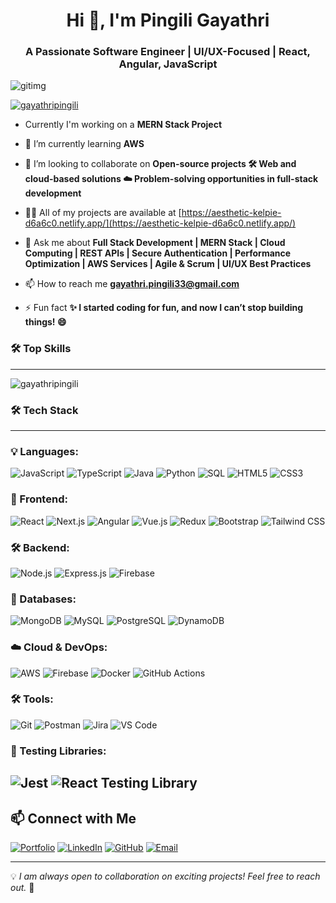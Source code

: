 <h1 align="center">Hi 👋, I'm Pingili Gayathri</h1>
<h3 align="center">A Passionate Software Engineer | UI/UX-Focused | React, Angular, JavaScript</h3>

![gitimg](https://github.com/user-attachments/assets/9571fbb7-fe1f-4235-b045-e722268a0039)



  <p align="left"> <a href="https://github.com/ryo-ma/github-profile-trophy"><img src="https://github-profile-trophy.vercel.app/?username=gayathripingili" alt="gayathripingili" /></a> </p>

- Currently I'm working on a **MERN Stack Project**

- 🌱 I’m currently learning **AWS**

- 👯 I’m looking to collaborate on **Open-source projects 🛠️ Web and cloud-based solutions ☁️ Problem-solving opportunities in full-stack development**

- 👨‍💻 All of my projects are available at [https://aesthetic-kelpie-d6a6c0.netlify.app/](https://aesthetic-kelpie-d6a6c0.netlify.app/)

- 💬 Ask me about **Full Stack Development | MERN Stack | Cloud Computing | REST APIs | Secure Authentication | Performance Optimization | AWS Services | Agile & Scrum | UI/UX Best Practices**

- 📫 How to reach me **gayathri.pingili33@gmail.com**

- ⚡ Fun fact **✨ I started coding for fun, and now I can’t stop building things! 😄**

### 🛠 Top Skills
---
<p><img align="center" src="https://github-readme-stats.vercel.app/api/top-langs?username=gayathripingili&show_icons=true&locale=en&layout=compact" alt="gayathripingili" /></p>

### 🛠 Tech Stack
---
### 💡 Languages:
![JavaScript](https://img.shields.io/badge/-JavaScript-F7DF1E?style=flat&logo=javascript&logoColor=black)
![TypeScript](https://img.shields.io/badge/-TypeScript-007ACC?style=flat&logo=typescript&logoColor=white)
![Java](https://img.shields.io/badge/-Java-007396?style=flat&logo=java&logoColor=white)
![Python](https://img.shields.io/badge/-Python-3776AB?style=flat&logo=python&logoColor=white)
![SQL](https://img.shields.io/badge/-SQL-4479A1?style=flat&logo=MySQL&logoColor=white)
![HTML5](https://img.shields.io/badge/-HTML5-E34F26?style=flat&logo=html5&logoColor=white)
![CSS3](https://img.shields.io/badge/-CSS3-1572B6?style=flat&logo=css3&logoColor=white)

### 🚀 Frontend:
![React](https://img.shields.io/badge/-React-61DAFB?style=flat&logo=react&logoColor=black)
![Next.js](https://img.shields.io/badge/-Next.js-000000?style=flat&logo=next.js&logoColor=white)
![Angular](https://img.shields.io/badge/-Angular-DD0031?style=flat&logo=angular&logoColor=white)
![Vue.js](https://img.shields.io/badge/-Vue.js-4FC08D?style=flat&logo=vue.js&logoColor=white)
![Redux](https://img.shields.io/badge/-Redux-764ABC?style=flat&logo=redux&logoColor=white)
![Bootstrap](https://img.shields.io/badge/-Bootstrap-7952B3?style=flat&logo=bootstrap&logoColor=white)
![Tailwind CSS](https://img.shields.io/badge/-Tailwind_CSS-38B2AC?style=flat&logo=tailwind-css&logoColor=white)

### 🛠 Backend:
![Node.js](https://img.shields.io/badge/-Node.js-339933?style=flat&logo=node.js&logoColor=white)
![Express.js](https://img.shields.io/badge/-Express.js-000000?style=flat&logo=express&logoColor=white)
![Firebase](https://img.shields.io/badge/-Firebase-FFCA28?style=flat&logo=firebase&logoColor=black)

### 💾 Databases:
![MongoDB](https://img.shields.io/badge/-MongoDB-47A248?style=flat&logo=mongodb&logoColor=white)
![MySQL](https://img.shields.io/badge/-MySQL-4479A1?style=flat&logo=mysql&logoColor=white)
![PostgreSQL](https://img.shields.io/badge/-PostgreSQL-4169E1?style=flat&logo=postgresql&logoColor=white)
![DynamoDB](https://img.shields.io/badge/-DynamoDB-4053D6?style=flat&logo=amazon-dynamodb&logoColor=white)

### ☁️ Cloud & DevOps:
![AWS](https://img.shields.io/badge/-AWS-232F3E?style=flat&logo=amazon-aws&logoColor=white)
![Firebase](https://img.shields.io/badge/-Firebase-FFCA28?style=flat&logo=firebase&logoColor=black)
![Docker](https://img.shields.io/badge/-Docker-2496ED?style=flat&logo=docker&logoColor=white)
![GitHub Actions](https://img.shields.io/badge/-GitHub_Actions-2088FF?style=flat&logo=github-actions&logoColor=white)

### 🛠 Tools:
![Git](https://img.shields.io/badge/-Git-F05032?style=flat&logo=git&logoColor=white)
![Postman](https://img.shields.io/badge/-Postman-FF6C37?style=flat&logo=postman&logoColor=white)
![Jira](https://img.shields.io/badge/-Jira-0052CC?style=flat&logo=jira&logoColor=white)
![VS Code](https://img.shields.io/badge/-VS_Code-007ACC?style=flat&logo=visual-studio-code&logoColor=white)

### 🧪 Testing Libraries:
![Jest](https://img.shields.io/badge/-Jest-C21325?style=flat&logo=jest&logoColor=white)
![React Testing Library](https://img.shields.io/badge/-React%20Testing%20Library-E33332?style=flat&logo=testing-library&logoColor=white)
---

## 📫 Connect with Me


[![Portfolio](https://img.shields.io/badge/-Portfolio-000?style=flat&logo=vercel&logoColor=white)](https://aesthetic-kelpie-d6a6c0.netlify.app/)
[![LinkedIn](https://img.shields.io/badge/-LinkedIn-0077B5?style=flat&logo=linkedin&logoColor=white)](https://www.linkedin.com/in/contactgayathri-pingili/)
[![GitHub](https://img.shields.io/badge/-GitHub-181717?style=flat&logo=github&logoColor=white)](https://github.com/GayathriPingili)
[![Email](https://img.shields.io/badge/-Email-D14836?style=flat&logo=gmail&logoColor=white)](mailto:gayathri.pingili33@gmail.com)

---

💡 *I am always open to collaboration on exciting projects! Feel free to reach out.* 🚀
